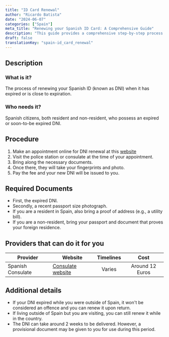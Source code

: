 ```yaml
---
title: "ID Card Renewal"
author: "Ricardo Batista"
date: "2024-06-07"
categories: ["Spain"]
meta_title: "Renewing your Spanish ID Card: A Comprehensive Guide"
description: "This guide provides a comprehensive step-by-step process of renewing your Spanish ID Card"
draft: false
translationKey: "spain-id_card_renewal"
---
```


## Description
### What is it?
The process of renewing your Spanish ID (known as DNI) when it has expired or is close to expiration.

### Who needs it?
Spanish citizens, both resident and non-resident, who possess an expired or soon-to-be expired DNI.

## Procedure
1. Make an appointment online for DNI renewal at this [website](https://www.citapreviadnie.es)
2. Visit the police station or consulate at the time of your appointment.
3. Bring along the necessary documents.
4. Once there, they will take your fingerprints and photo.
5. Pay the fee and your new DNI will be issued to you.

## Required Documents
- First, the expired DNI.
- Secondly, a recent passport size photograph.
- If you are a resident in Spain, also bring a proof of address (e.g., a utility bill).
- If you are a non-resident, bring your passport and document that proves your foreign residence.

## Providers that can do it for you

| Provider        |     Website     |     Timelines    |       Cost      |
| --------------- | --------------- |  :-------------: | :-------------: |
| Spanish Consulate |  [Consulate website](https://www.exteriores.gob.es/consulados/londres/en/serviciosconsulares/citaparaeldni/Paginas/inicio.aspx) |      Varies      |        Around 12 Euros       |

## Additional details
- If your DNI expired while you were outside of Spain, it won't be considered an offence and you can renew it upon return.
- If living outside of Spain but you are visiting, you can still renew it while in the country.
- The DNI can take around 2 weeks to be delivered. However, a provisional document may be given to you for use during this period.